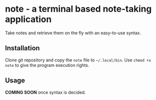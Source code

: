 # note - a terminal based note-taking application
Take notes and retrieve them on the fly with an easy-to-use syntax.

## Installation
Clone git repository and copy the `note` file to `~/.local/bin`. Use 
`chmod +x note` to give the program execution rights.

## Usage
**COMING SOON** once syntax is decided.

